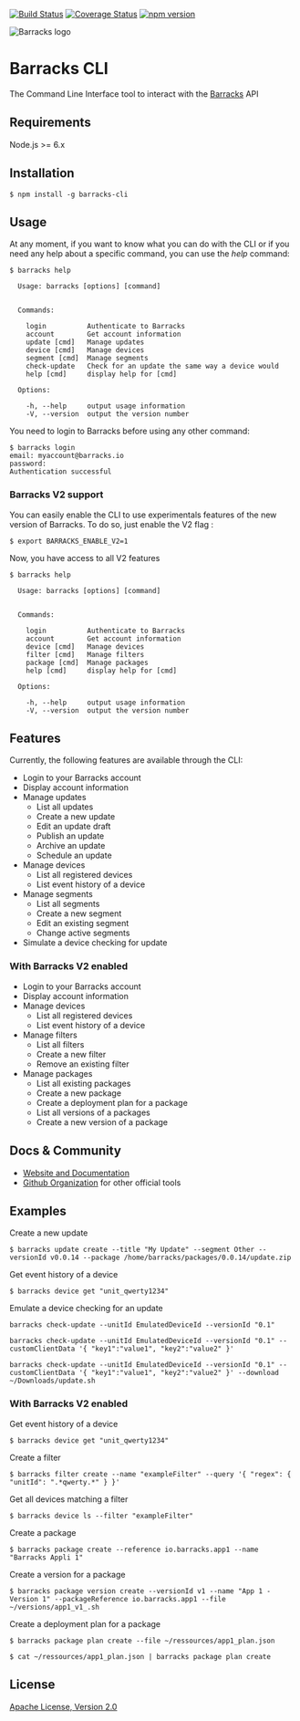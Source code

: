 [![Build Status](https://travis-ci.org/barracksiot/barracks-cli.svg?branch=master)](https://travis-ci.org/barracksiot/barracks-cli) [![Coverage Status](https://coveralls.io/repos/github/barracksiot/barracks-cli/badge.svg?branch=master)](https://coveralls.io/github/barracksiot/barracks-cli?branch=master) [![npm version](https://badge.fury.io/js/barracks-cli.svg)](https://badge.fury.io/js/barracks-cli)

![Barracks logo](https://barracks.io/wp-content/uploads/2016/09/barracks_logo_green.png)

# Barracks CLI
The Command Line Interface tool to interact with the [Barracks](https://barracks.io/) API

## Requirements

Node.js >= 6.x

## Installation

```{r, engine='bash', count_lines}
$ npm install -g barracks-cli
```

## Usage

At any moment, if you want to know what you can do with the CLI or if you need any help about a specific command, you can use the *help* command:
```{r, engine='bash', count_lines}
$ barracks help

  Usage: barracks [options] [command]


  Commands:

    login          Authenticate to Barracks
    account        Get account information
    update [cmd]   Manage updates
    device [cmd]   Manage devices
    segment [cmd]  Manage segments
    check-update   Check for an update the same way a device would
    help [cmd]     display help for [cmd]

  Options:

    -h, --help     output usage information
    -V, --version  output the version number

```

You need to login to Barracks before using any other command:
```{r, engine='bash', count_lines}
$ barracks login
email: myaccount@barracks.io
password:
Authentication successful
```
### Barracks V2 support

You can easily enable the CLI to use experimentals features of the new version of Barracks.
To do so, just enable the V2 flag :
```{r, engine='bash', count_lines}
$ export BARRACKS_ENABLE_V2=1
```

Now, you have access to all V2 features
```{r, engine='bash', count_lines}
$ barracks help

  Usage: barracks [options] [command]


  Commands:

    login          Authenticate to Barracks
    account        Get account information
    device [cmd]   Manage devices
    filter [cmd]   Manage filters
    package [cmd]  Manage packages
    help [cmd]     display help for [cmd]

  Options:

    -h, --help     output usage information
    -V, --version  output the version number
```


## Features

Currently, the following features are available through the CLI:
* Login to your Barracks account
* Display account information
* Manage updates
    * List all updates
    * Create a new update
    * Edit an update draft
    * Publish an update
    * Archive an update
    * Schedule an update
* Manage devices
    * List all registered devices
    * List event history of a device
* Manage segments
    * List all segments
    * Create a new segment
    * Edit an existing segment
    * Change active segments
* Simulate a device checking for update

### With Barracks V2 enabled

* Login to your Barracks account
* Display account information   
* Manage devices
    * List all registered devices
    * List event history of a device
* Manage filters
    * List all filters
    * Create a new filter
    * Remove an existing filter
* Manage packages
    * List all existing packages
    * Create a new package
    * Create a deployment plan for a package
    * List all versions of a packages
    * Create a new version of a package

## Docs & Community

* [Website and Documentation](https://barracks.io/)
* [Github Organization](https://github.com/barracksiot) for other official tools

## Examples

Create a new update
```{r, engine='bash', count_lines}
$ barracks update create --title "My Update" --segment Other --versionId v0.0.14 --package /home/barracks/packages/0.0.14/update.zip
```

Get event history of a device
```{r, engine='bash', count_lines}
$ barracks device get "unit_qwerty1234"
```

Emulate a device checking for an update
```{r, engine='bash', count_lines}
barracks check-update --unitId EmulatedDeviceId --versionId "0.1"
```

```{r, engine='bash', count_lines}
barracks check-update --unitId EmulatedDeviceId --versionId "0.1" --customClientData '{ "key1":"value1", "key2":"value2" }'
```

```{r, engine='bash', count_lines}
barracks check-update --unitId EmulatedDeviceId --versionId "0.1" --customClientData '{ "key1":"value1", "key2":"value2" }' --download ~/Downloads/update.sh
```

### With Barracks V2 enabled

Get event history of a device
```{r, engine='bash', count_lines}
$ barracks device get "unit_qwerty1234"
```

Create a filter
```{r, engine='bash', count_lines}
$ barracks filter create --name "exampleFilter" --query '{ "regex": { "unitId": ".*qwerty.*" } }'
```

Get all devices matching a filter
```{r, engine='bash', count_lines}
$ barracks device ls --filter "exampleFilter"
```

Create a package
```{r, engine='bash', count_lines}
$ barracks package create --reference io.barracks.app1 --name "Barracks Appli 1"
```

Create a version for a package
```{r, engine='bash', count_lines}
$ barracks package version create --versionId v1 --name "App 1 - Version 1" --packageReference io.barracks.app1 --file ~/versions/app1_v1_.sh
```

Create a deployment plan for a package
```{r, engine='bash', count_lines}
$ barracks package plan create --file ~/ressources/app1_plan.json
```

```{r, engine='bash', count_lines}
$ cat ~/ressources/app1_plan.json | barracks package plan create
```


## License

  [Apache License, Version 2.0](LICENSE)